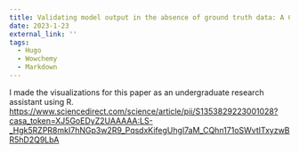 ```yaml
---
title: Validating model output in the absence of ground truth data: A COVID-19 case study using the Simulator of Infectious Disease Dynamics in North Carolina (SIDD-NC) model
date: 2023-1-23
external_link: ''
tags:
  - Hugo
  - Wowchemy
  - Markdown
---
```


I made the visualizations for this paper as an undergraduate research assistant using R. 
https://www.sciencedirect.com/science/article/pii/S1353829223001028?casa_token=XJ5GoEDyZ2UAAAAA:LS-_Hgk5RZPR8mkI7hNGp3w2R9_PqsdxKifegUhgl7aM_CQhn171oSWvtITxyzwBR5hD2Q9LbA
<!--more-->
